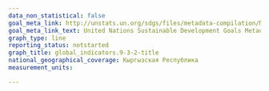 ```yaml
---
data_non_statistical: false
goal_meta_link: http://unstats.un.org/sdgs/files/metadata-compilation/Metadata-Goal-9.pdf
goal_meta_link_text: United Nations Sustainable Development Goals Metadata (pdf 663kB)
graph_type: line
reporting_status: notstarted
graph_title: global_indicators.9-3-2-title
national_geographical_coverage: Кыргызская Республика
measurement_units: 

---
```


